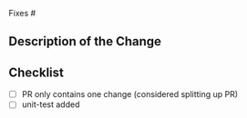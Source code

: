 <!-- If there's already an issue that this PR fixes, add that issue number below after 'Fixes #' -->
Fixes #

## Description of the Change



## Checklist

<!-- Replace '[ ]' with '[x]' to indicate that the checklist item is completed. -->
<!-- You can check the boxes now or later by just clicking on them. -->

- [ ] PR only contains one change (considered splitting up PR)
- [ ] unit-test added
